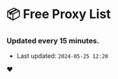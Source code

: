 # :package: Free Proxy List
### Updated every 15 minutes.

- Last updated: `2024-05-25 12:20`

:heart:
